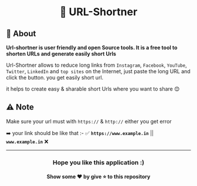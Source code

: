 <h1 align="center">🔗 URL-Shortner</h1>

 ## 🔎 About
 <P><Strong> Url-shortner is user friendly and open Source tools. It is a free tool to shorten URLs and generate easily short Urls</Strong></P>

 Url-Shortner allows to reduce long links from `Instagram`, `Facebook`, `YouTube`, `Twitter`, `LinkedIn` and `top sites` on the Internet, just paste the long URL and click the 
 button. you get easily short url. 

 <P>it helps to create easy & sharable short Urls where you want to share 😊</P>
 
## ⚠️ Note
Make sure your url must with `https://` & `http://`  either you get error 

➡️ your link should be like that :- ✅ **`https://www.example.in`** ||  **`www.example.in`**  ❌ 


---
<h3 align="center">Hope you like this application :)</h3>
<h4 align="center">Show some ❤️ by give ⭐ to this repository</h4>
